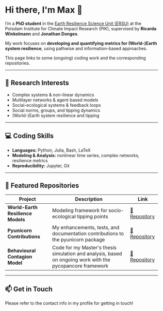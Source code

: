 # Hi there, I'm Max   👋

I’m a **PhD student** in the [Earth Resilience Science Unit (ERSU)](https://www.pik-potsdam.de) at the Potsdam Institute for Climate Impact Research (PIK), supervised by **Ricarda Winkelmann** and **Jonathan Donges**.  

My work focuses on **developing and quantifying metrics for (World-)Earth system resilience**, using pathwise and information-based approaches.  

This page links to some (ongoing) coding work and the corresponding repositories. 

---

## 🔬 Research Interests  
- Complex systems & non-linear dynamics  
- Multilayer networks & agent-based models  
- Social-ecological systems & feedback loops  
- Social norms, groups, and tipping dynamics  
- (World-)Earth system resilience and tipping  

---

## 💻 Coding Skills  
- **Languages:** Python, Julia, Bash, LaTeX
- **Modeling & Analysis:** nonlinear time series, complex networks, resilience metrics  
- **Reproducibility:** Jupyter, Git

---

## 📂 Featured Repositories  

| Project | Description | Link |
|----------|-------------|------|
| **World-Earth Resilience Models** | Modeling framework for socio-ecological tipping points | [🔗 Repository](https://github.com/janderie/WES_Resilience) |
| **Pyunicorn Contributions** | My enhancements, tests, and documentation contributions to the pyunicorn package | [🔗 Repository](https://github.com/pik-copan/pyunicorn) |
| **Behavioural Contagion Model** | Code for my Master's thesis simulation and analysis, based on ongoing work with the pycopancore framework | [🔗 Repository](https://github.com/zugnachpankow/pycopancore-nexploit) |

---

## 📫 Get in Touch  

Please refer to the contact info in my profile for getting in touch!
